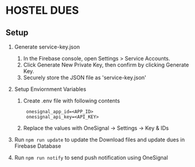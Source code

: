 # HOSTEL DUES

## Setup
1. Generate service-key.json
    1. In the Firebase console, open Settings > Service Accounts.
    2. Click Generate New Private Key, then confirm by clicking Generate Key.
    3. Securely store the JSON file as 'service-key.json'
2. Setup Enviornment Variables
    1. Create .env file with following contents
                
            onesignal_app_id=<APP_ID>
            onesignal_api_key=<API_KEY>
    2. Replace the values with OneSignal -> Settings -> Key & IDs

3. Run `npm run update` to update the Download files and update dues in Firebase Database
4. Run `npm run notify` to send push notification using OneSignal